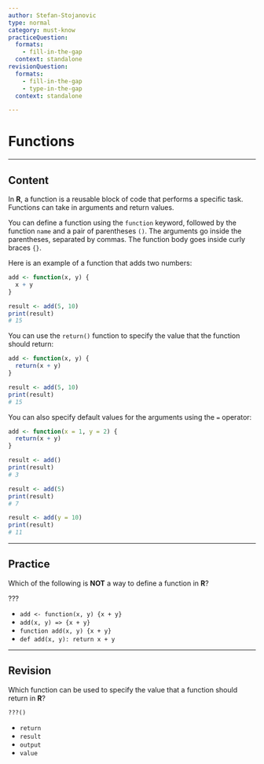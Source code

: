 ```yaml
---
author: Stefan-Stojanovic
type: normal
category: must-know
practiceQuestion:
  formats:
    - fill-in-the-gap
  context: standalone
revisionQuestion:
  formats:
    - fill-in-the-gap
    - type-in-the-gap
  context: standalone

---
```


# Functions

---

## Content

In **R**, a function is a reusable block of code that performs a specific task. Functions can take in arguments and return values.

You can define a function using the `function` keyword, followed by the function `name` and a pair of parentheses `()`. The arguments go inside the parentheses, separated by commas. The function body goes inside curly braces `{}`.

Here is an example of a function that adds two numbers:
```r
add <- function(x, y) {
  x + y
}

result <- add(5, 10)
print(result)
# 15
```

You can use the `return()` function to specify the value that the function should return:
```r
add <- function(x, y) {
  return(x + y)
}

result <- add(5, 10)
print(result)
# 15
```

You can also specify default values for the arguments using the `=` operator:
```r
add <- function(x = 1, y = 2) {
  return(x + y)
}

result <- add()
print(result)
# 3

result <- add(5)
print(result)
# 7

result <- add(y = 10)
print(result)
# 11
```

---
## Practice

Which of the following is **NOT** a way to define a function in **R**?

???

- `add <- function(x, y) {x + y}`
- `add(x, y) => {x + y}`
- `function add(x, y) {x + y}`
- `def add(x, y): return x + y`

---
## Revision

Which function can be used to specify the value that a function should return in **R**?

```r
???()
```

- `return`
- `result`
- `output`
- `value`